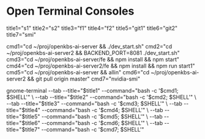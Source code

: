 # Open Terminal Consoles
title1="s1"
title2="s2"
title3="f1"
title4="f2"
title5="git1"
title6="git2"
title7="smi"


cmd1="cd ~/proj/openkbs-ai-server && ./dev_start.sh"
cmd2="cd ~/proj/openkbs-ai-server2 && BACKEND_PORT=8081 ./dev_start.sh"
cmd3="cd ~/proj/openkbs-ai-server/fe && npm install && npm start"
cmd4="cd ~/proj/openkbs-ai-server2/fe && npm install && npm run start1"
cmd5="cd ~/proj/openkbs-ai-server && allin"
cmd6="cd ~/proj/openkbs-ai-server2 && git pull origin master"
cmd7="nvidia-smi"



gnome-terminal --tab --title="$title1" --command="bash -c '$cmd1; $SHELL'" \
               --tab --title="$title2" --command="bash -c '$cmd2; $SHELL'" \
               --tab --title="$title3" --command="bash -c '$cmd3; $SHELL'" \
               --tab --title="$title4" --command="bash -c '$cmd4; $SHELL'" \
               --tab --title="$title5" --command="bash -c '$cmd5; $SHELL'" \
               --tab --title="$title6" --command="bash -c '$cmd6; $SHELL'" \
               --tab --title="$title7" --command="bash -c '$cmd7; $SHELL'" 

